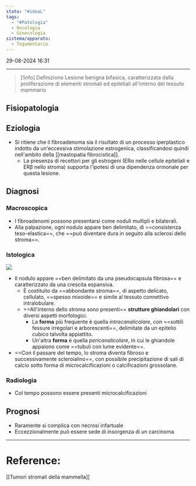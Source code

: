 ```yaml
---
stato: "#ideaL"
tags:
  - "#Patologia"
  - Oncologia
  - Ginecologia
sistema/apparato:
  - Tegumentario
---
```

29-08-2024 16:31

--- 

>[!info] Definizione
>Lesione benigna bifasica, caratterizzata dalla proliferazione di elementi stromali ed epiteliali all'interno del tessuto mammario

## Fisiopatologia
## Eziologia
- Si ritiene che il fibroadenoma sia il risultato di un processo iperplastico indotto da un'eccessiva stimolazione estrogenica, classificandosi quindi nell'ambito della [[mastopatia fibrocistica]]. 
	- La presenza di recettori per gli estrogeni (ERα nelle cellule epiteliali e ERβ nello stroma) supporta l'ipotesi di una dipendenza ormonale per questa lesione. 

## Diagnosi
### Macroscopica
- I fibroadenomi possono presentarsi come noduli multipli e bilaterali.
- Alla palpazione, ogni nodulo appare ben delimitato, di ==consistenza teso-elastica==, che ==può diventare dura in seguito alla sclerosi dello stroma==.
### Istologica
![](https://i.imgur.com/e0T1msV.png)

- Il nodulo appare ==ben delimitato da una pseudocapsula fibrosa== e caratterizzato da una crescita espansiva.
	- È costituito da ==abbondante stroma==, di aspetto delicato, cellulato, ==spesso mixoide== e simile al tessuto connettivo intralobulare.
	- ==All'interno dello stroma sono presenti== **strutture ghiandolari** con diversi aspetti morfologici.
		- La **forma** più frequente è quella *intracanalicolare*, con ==sottili fessure irregolari e arborescenti==, delimitate da un epitelio cubico talvolta appiattito. 
		- Un'altra **forma** è quella *pericanalicolare*, in cui le ghiandole appaiono come ==tubuli con lume evidente==. 
- ==Con il passare del tempo, lo stroma diventa fibroso e successivamente scleroialino==, con possibile precipitazione di sali di calcio sotto forma di microcalcificazioni o calcificazioni grossolane.

### Radiologia
- Col tempo possono essere presenti microcalcificazioni
## Prognosi

- Raramente si complica con necrosi infartuale
- Eccezzionalmente può essere sede di insorgenza di un carcinoma



--- 
# Reference:
[[Tumori stromali della mammella]]